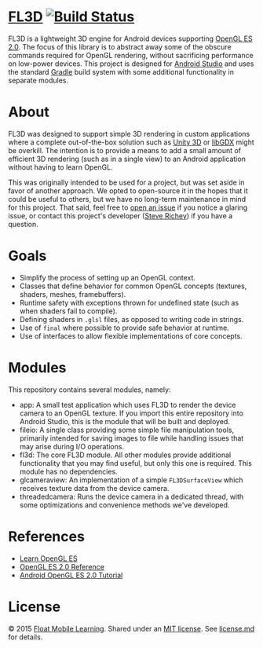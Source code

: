 # [FL3D](https://github.com/floatlearning/fl3d) [![Build Status](https://travis-ci.org/floatlearning/fl3d.svg?branch=master)](https://travis-ci.org/floatlearning/fl3d)

FL3D is a lightweight 3D engine for Android devices supporting [OpenGL ES 2.0](https://www.khronos.org/opengles/2_X/). The focus of this library is to abstract away some of the obscure commands required for OpenGL rendering, without sacrificing performance on low-power devices. This project is designed for [Android Studio](http://developer.android.com/tools/studio/index.html) and uses the standard [Gradle](http://gradle.org/) build system with some additional functionality in separate modules.

# About

FL3D was designed to support simple 3D rendering in custom applications where a complete out-of-the-box solution such as [Unity 3D](http://unity3d.com/) or [libGDX](https://github.com/libgdx/libgdx) might be overkill. The intention is to provide a means to add a small amount of efficient 3D rendering (such as in a single view) to an Android application without having to learn OpenGL.

This was originally intended to be used for a project, but was set aside in favor of another approach. We opted to open-source it in the hopes that it could be useful to others, but we have no long-term maintenance in mind for this project. That said, feel free to [open an issue](/../../issues/) if you notice a glaring issue, or contact this project's developer ([Steve Richey](https://github.com/steverichey)) if you have a question.

# Goals

* Simplify the process of setting up an OpenGL context.
* Classes that define behavior for common OpenGL concepts (textures, shaders, meshes, framebuffers).
* Runtime safety with exceptions thrown for undefined state (such as when shaders fail to compile).
* Defining shaders in `.glsl` files, as opposed to writing code in strings.
* Use of `final` where possible to provide safe behavior at runtime.
* Use of interfaces to allow flexible implementations of core concepts.

# Modules

This repository contains several modules, namely:

* app: A small test application which uses FL3D to render the device camera to an OpenGL texture. If you import this entire repository into Android Studio, this is the module that will be built and deployed.
* fileio: A single class providing some simple file manipulation tools, primarily intended for saving images to file while handling issues that may arise during I/O operations.
* fl3d: The core FL3D module. All other modules provide additional functionality that you may find useful, but only this one is required. This module has no dependencies.
* glcameraview: An implementation of a simple `FL3DSurfaceView` which receives texture data from the device camera.
* threadedcamera: Runs the device camera in a dedicated thread, with some optimizations and convenience methods we've developed.

# References

* [Learn OpenGL ES](http://www.learnopengles.com/android-lesson-one-getting-started/)
* [OpenGL ES 2.0 Reference](https://www.khronos.org/opengles/sdk/docs/man/)
* [Android OpenGL ES 2.0 Tutorial](http://developer.android.com/training/graphics/opengl/index.html)

# License

&copy; 2015 [Float Mobile Learning](http://floatlearning.com/). Shared under an [MIT license](https://en.wikipedia.org/wiki/MIT_License). See [license.md](./license.md) for details.
